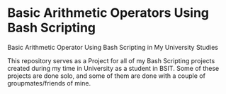  # Basic Arithmetic Operators Using Bash Scripting 
Basic Arithmetic Operator Using Bash Scripting in My University Studies

This repository serves as a Project for all of my Bash Scripting projects created during my time in University as a student in BSIT. Some of these projects are done solo, and some of them are done with a couple of groupmates/friends of mine.
